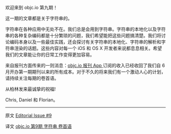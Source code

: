 欢迎来到 objc.io 第九期！

这一期的文章都是关于字符串的。

字符串在各种应用中无处不在。我们总是会用到字符串。字符串的本地化以及字符串的各种复杂编码都是十分繁琐的问题，我们希望能把这些问题搞清楚。我们将讨论编码本身以及一些最佳实践，还会探讨有关字符串的本地化、字符串的解析和字符串渲染的话题。这些内容对每一个 iOS 和 OS X 开发者来说都息息相关。希望我们的文章能让你的日常工作变得更加容易。

来自报刊方面传来的一则消息：[objc.io 报刊 App ](https://itunes.apple.com/de/app/objc.io/id683718429)订阅的收入已经收回了我们自 6 月开办第一期期刊以来的所有成本。对于不久的将来我们有一个激动人心的计划，请持续关注每期的卷首语。

从柏林发来最诚挚的祝福!

Chris, Daniel 和 Florian。

---

 
 
原文 [Editorial Issue #9](http://www.objc.io/issue-9/editorial.html)

译文 [objc.io 第9期 字符串 卷首语](http://iosinit.com/?p=1123)